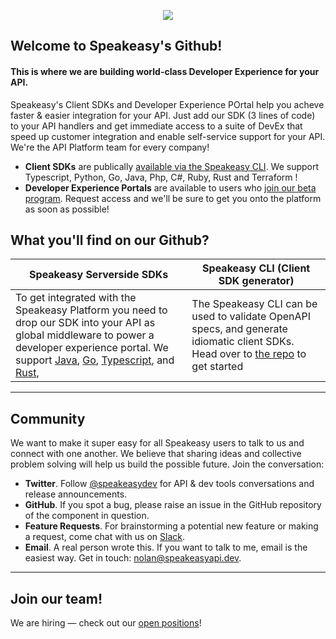 <p align="center">
  <img src="https://user-images.githubusercontent.com/6267663/180101598-0acc1650-cd22-4388-b1b7-b69f60edc259.png" />
</p>

## Welcome to Speakeasy's Github! 
#### This is where we are building **world-class Developer Experience for your API**. 

Speakeasy's Client SDKs and Developer Experience POrtal help you acheve faster & easier integration for your API. Just add our SDK (3 lines of code) to your API handlers and get immediate access to a suite of DevEx that speed up customer integration and enable self-service support for your API. We're the API Platform team for every company!

* **Client SDKs** are publically [available via the Speakeasy CLI](https://docs.speakeasyapi.dev/docs/speakeasy-cli/getting-started). We support Typescript, Python, Go, Java, Php, C#, Ruby, Rust and Terraform ! 
* **Developer Experience Portals** are available to users who [join our beta program](https://www.speakeasyapi.dev/request-access). Request access and we'll be sure to get you onto the platform as soon as possible!

## What you'll find on our Github?

| Speakeasy Serverside SDKs | Speakeasy CLI (Client SDK generator) | 
| ------------- | ------------- | 
| To get integrated with the Speakeasy Platform you need to drop our SDK into your API as global middleware to power a developer experience portal. We support [Java](https://github.com/speakeasy-api/speakeasy-java-sdk), [Go](https://github.com/speakeasy-api/speakeasy-go-sdk), [Typescript](https://github.com/speakeasy-api/speakeasy-typescript-sdk), and [Rust](https://github.com/speakeasy-api/speakeasy-rust-sdk), | The Speakeasy CLI can be used to validate OpenAPI specs, and generate idiomatic client SDKs. Head over to [the repo](https://github.com/speakeasy-api/speakeasy) to get started | If you have thoughts about the product or ideas for the direction of the Speakeasy platform, then please get in touch! 

---

## Community 

We want to make it super easy for all Speakeasy users to talk to us and connect with one another. We believe that sharing ideas and collective problem solving will help us build the possible future. Join the conversation:

* **Twitter**. Follow [@speakeasydev](https://twitter.com/speakeasydev) for API & dev tools conversations and release announcements.
* **GitHub**. If you spot a bug, please raise an issue in the GitHub repository of the component in question. 
* **Feature Requests**. For brainstorming a potential new feature or making a request, come chat with us on [Slack](https://join.slack.com/t/speakeasy-dev/shared_invite/zt-1df0lalk5-HCAlpcQiqPw8vGukQWhexw). 
* **Email**. A real person wrote this. If you want to talk to me, email is the easiest way. Get in touch: nolan@speakeasyapi.dev.

---

## Join our team!

We are hiring — check out our [open positions](https://www.speakeasyapi.dev/join-us)!
